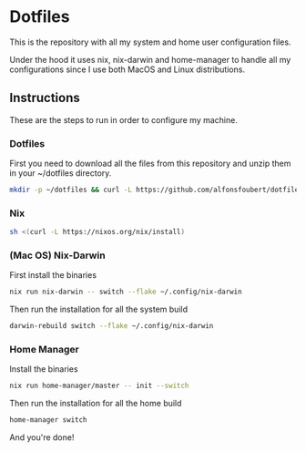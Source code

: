 # Dotfiles

This is the repository with all my system and home user configuration files.

Under the hood it uses nix, nix-darwin and home-manager to handle all my configurations since I use both MacOS and Linux distributions.

## Instructions

These are the steps to run in order to configure my machine.

### Dotfiles

First you need to download all the files from this repository and unzip them in your ~/dotfiles directory.

```bash
mkdir -p ~/dotfiles && curl -L https://github.com/alfonsfoubert/dotfiles/archive/refs/heads/main.zip -o ~/dotfiles/main.zip && unzip ~/dotfiles/main.zip -d ~/dotfiles && rm ~/dotfiles/main.zip
```

### Nix

```bash
sh <(curl -L https://nixos.org/nix/install)
```

### (Mac OS) Nix-Darwin

First install the binaries

```bash
nix run nix-darwin -- switch --flake ~/.config/nix-darwin
```
Then run the installation for all the system build

```bash
darwin-rebuild switch --flake ~/.config/nix-darwin
```

### Home Manager

Install the binaries

```bash
nix run home-manager/master -- init --switch
```

Then run the installation for all the home build

```bash
home-manager switch
```

And you're done!
